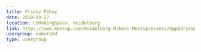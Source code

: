 ```yaml
---
title: Friday PiDay
date: 2019-09-27
location: CoMakingSpace, Heidelberg
link: https://www.meetup.com/Heidelberg-Makers-Meetup/events/mppbdryzmbkc/
usergroup: makershd
type: usergroup
---
```

